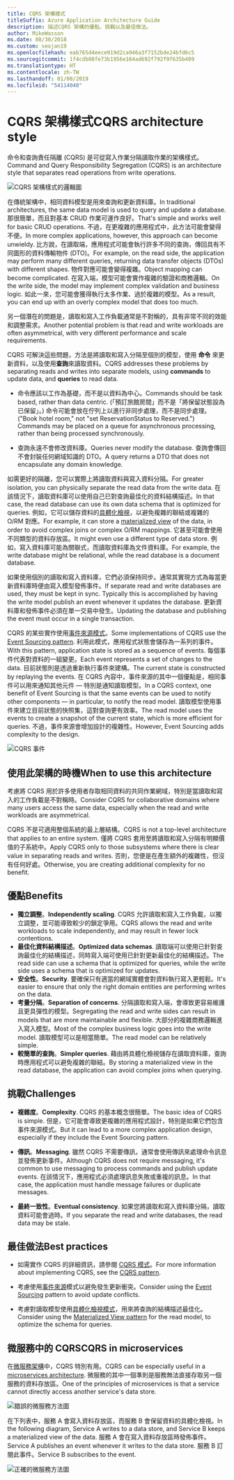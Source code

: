 ```yaml
---
title: CQRS 架構樣式
titleSuffix: Azure Application Architecture Guide
description: 描述CQRS 架構的優點、挑戰以及最佳做法。
author: MikeWasson
ms.date: 08/30/2018
ms.custom: seojan19
ms.openlocfilehash: eab765d4eece919d2ca946a3f7152bde24bfd6c5
ms.sourcegitcommit: 1f4cdb08fe73b1956e164ad692f792f9f635b409
ms.translationtype: HT
ms.contentlocale: zh-TW
ms.lasthandoff: 01/08/2019
ms.locfileid: "54114040"
---
```

# <a name="cqrs-architecture-style"></a><span data-ttu-id="83a82-103">CQRS 架構樣式</span><span class="sxs-lookup"><span data-stu-id="83a82-103">CQRS architecture style</span></span>

<span data-ttu-id="83a82-104">命令和查詢責任隔離 (CQRS) 是可從寫入作業分隔讀取作業的架構樣式。</span><span class="sxs-lookup"><span data-stu-id="83a82-104">Command and Query Responsibility Segregation (CQRS) is an architecture style that separates read operations from write operations.</span></span>

![CQRS 架構樣式的邏輯圖](./images/cqrs-logical.svg)

<span data-ttu-id="83a82-106">在傳統架構中，相同資料模型是用來查詢和更新資料庫。</span><span class="sxs-lookup"><span data-stu-id="83a82-106">In traditional architectures, the same data model is used to query and update a database.</span></span> <span data-ttu-id="83a82-107">那很簡單，而且對基本 CRUD 作業可運作良好。</span><span class="sxs-lookup"><span data-stu-id="83a82-107">That's simple and works well for basic CRUD operations.</span></span> <span data-ttu-id="83a82-108">不過，在更複雜的應用程式中，此方法可能會變得不便。</span><span class="sxs-lookup"><span data-stu-id="83a82-108">In more complex applications, however, this approach can become unwieldy.</span></span> <span data-ttu-id="83a82-109">比方說，在讀取端，應用程式可能會執行許多不同的查詢，傳回具有不同圖形的資料傳輸物件 (DTO)。</span><span class="sxs-lookup"><span data-stu-id="83a82-109">For example, on the read side, the application may perform many different queries, returning data transfer objects (DTOs) with different shapes.</span></span> <span data-ttu-id="83a82-110">物件對應可能會變得複雜。</span><span class="sxs-lookup"><span data-stu-id="83a82-110">Object mapping can become complicated.</span></span> <span data-ttu-id="83a82-111">在寫入端，模型可能會實作複雜的驗證和商務邏輯。</span><span class="sxs-lookup"><span data-stu-id="83a82-111">On the write side, the model may implement complex validation and business logic.</span></span> <span data-ttu-id="83a82-112">如此一來，您可能會獲得執行太多作業、過於複雜的模型。</span><span class="sxs-lookup"><span data-stu-id="83a82-112">As a result, you can end up with an overly complex model that does too much.</span></span>

<span data-ttu-id="83a82-113">另一個潛在的問題是，讀取和寫入工作負載通常是不對稱的，具有非常不同的效能和調整需求。</span><span class="sxs-lookup"><span data-stu-id="83a82-113">Another potential problem is that read and write workloads are often asymmetrical, with very different performance and scale requirements.</span></span>

<span data-ttu-id="83a82-114">CQRS 可解決這些問題，方法是將讀取和寫入分隔至個別的模型，使用 **命令** 來更新資料，以及使用**查詢**來讀取資料。</span><span class="sxs-lookup"><span data-stu-id="83a82-114">CQRS addresses these problems by separating reads and writes into separate models, using **commands** to update data, and **queries** to read data.</span></span>

- <span data-ttu-id="83a82-115">命令應該以工作為基礎，而不是以資料為中心。</span><span class="sxs-lookup"><span data-stu-id="83a82-115">Commands should be task based, rather than data centric.</span></span> <span data-ttu-id="83a82-116">(「預訂旅館房間」而不是「將保留狀態設為已保留」。) 命令可能會放在佇列上以進行非同步處理，而不是同步處理。</span><span class="sxs-lookup"><span data-stu-id="83a82-116">("Book hotel room," not "set ReservationStatus to Reserved.") Commands may be placed on a queue for asynchronous processing, rather than being processed synchronously.</span></span>

- <span data-ttu-id="83a82-117">查詢永遠不會修改資料庫。</span><span class="sxs-lookup"><span data-stu-id="83a82-117">Queries never modify the database.</span></span> <span data-ttu-id="83a82-118">查詢會傳回不會封裝任何網域知識的 DTO。</span><span class="sxs-lookup"><span data-stu-id="83a82-118">A query returns a DTO that does not encapsulate any domain knowledge.</span></span>

<span data-ttu-id="83a82-119">如需更好的隔離，您可以實際上將讀取資料與寫入資料分隔。</span><span class="sxs-lookup"><span data-stu-id="83a82-119">For greater isolation, you can physically separate the read data from the write data.</span></span> <span data-ttu-id="83a82-120">在該情況下，讀取資料庫可以使用自己已對查詢最佳化的資料結構描述。</span><span class="sxs-lookup"><span data-stu-id="83a82-120">In that case, the read database can use its own data schema that is optimized for queries.</span></span> <span data-ttu-id="83a82-121">例如，它可以儲存資料的[具體化檢視][materialized-view]，以避免複雜的聯結或複雜的 O/RM 對應。</span><span class="sxs-lookup"><span data-stu-id="83a82-121">For example, it can store a [materialized view][materialized-view] of the data, in order to avoid complex joins or complex O/RM mappings.</span></span> <span data-ttu-id="83a82-122">它甚至可能會使用不同類型的資料存放區。</span><span class="sxs-lookup"><span data-stu-id="83a82-122">It might even use a different type of data store.</span></span> <span data-ttu-id="83a82-123">例如，寫入資料庫可能為關聯式，而讀取資料庫為文件資料庫。</span><span class="sxs-lookup"><span data-stu-id="83a82-123">For example, the write database might be relational, while the read database is a document database.</span></span>

<span data-ttu-id="83a82-124">如果使用個別的讀取和寫入資料庫，它們必須保持同步。通常其實現方式為每當更新資料庫時便由寫入模型發佈事件。</span><span class="sxs-lookup"><span data-stu-id="83a82-124">If separate read and write databases are used, they must be kept in sync. Typically this is accomplished by having the write model publish an event whenever it updates the database.</span></span> <span data-ttu-id="83a82-125">更新資料庫和發佈事件必須在單一交易中發生。</span><span class="sxs-lookup"><span data-stu-id="83a82-125">Updating the database and publishing the event must occur in a single transaction.</span></span>

<span data-ttu-id="83a82-126">CQRS 的某些實作使用[事件來源模式][event-sourcing]。</span><span class="sxs-lookup"><span data-stu-id="83a82-126">Some implementations of CQRS use the [Event Sourcing pattern][event-sourcing].</span></span> <span data-ttu-id="83a82-127">利用此模式，應用程式狀態會儲存為一系列的事件。</span><span class="sxs-lookup"><span data-stu-id="83a82-127">With this pattern, application state is stored as a sequence of events.</span></span> <span data-ttu-id="83a82-128">每個事件代表對資料的一組變更。</span><span class="sxs-lookup"><span data-stu-id="83a82-128">Each event represents a set of changes to the data.</span></span> <span data-ttu-id="83a82-129">目前狀態則是透過重新執行事件來建構。</span><span class="sxs-lookup"><span data-stu-id="83a82-129">The current state is constructed by replaying the events.</span></span> <span data-ttu-id="83a82-130">在 CQRS 內容中，事件來源的其中一個優點是，相同事件可以用來通知其他元件 &mdash; 特別是通知讀取模型。</span><span class="sxs-lookup"><span data-stu-id="83a82-130">In a CQRS context, one benefit of Event Sourcing is that the same events can be used to notify other components &mdash; in particular, to notify the read model.</span></span> <span data-ttu-id="83a82-131">讀取模型使用事件來建立目前狀態的快照集，這對查詢更有效率。</span><span class="sxs-lookup"><span data-stu-id="83a82-131">The read model uses the events to create a snapshot of the current state, which is more efficient for queries.</span></span> <span data-ttu-id="83a82-132">不過，事件來源會增加設計的複雜性。</span><span class="sxs-lookup"><span data-stu-id="83a82-132">However, Event Sourcing adds complexity to the design.</span></span>

![CQRS 事件](./images/cqrs-events.svg)

## <a name="when-to-use-this-architecture"></a><span data-ttu-id="83a82-134">使用此架構的時機</span><span class="sxs-lookup"><span data-stu-id="83a82-134">When to use this architecture</span></span>

<span data-ttu-id="83a82-135">考慮將 CQRS 用於許多使用者存取相同資料的共同作業網域，特別是當讀取和寫入的工作負載是不對稱時。</span><span class="sxs-lookup"><span data-stu-id="83a82-135">Consider CQRS for collaborative domains where many users access the same data, especially when the read and write workloads are asymmetrical.</span></span>

<span data-ttu-id="83a82-136">CQRS 不是可適用整個系統的最上層結構。</span><span class="sxs-lookup"><span data-stu-id="83a82-136">CQRS is not a top-level architecture that applies to an entire system.</span></span> <span data-ttu-id="83a82-137">僅將 CQRS 套用至將讀取和寫入分隔有明顯價值的子系統中。</span><span class="sxs-lookup"><span data-stu-id="83a82-137">Apply CQRS only to those subsystems where there is clear value in separating reads and writes.</span></span> <span data-ttu-id="83a82-138">否則，您便是在產生額外的複雜性，但沒有任何好處。</span><span class="sxs-lookup"><span data-stu-id="83a82-138">Otherwise, you are creating additional complexity for no benefit.</span></span>

## <a name="benefits"></a><span data-ttu-id="83a82-139">優點</span><span class="sxs-lookup"><span data-stu-id="83a82-139">Benefits</span></span>

- <span data-ttu-id="83a82-140">**獨立調整**。</span><span class="sxs-lookup"><span data-stu-id="83a82-140">**Independently scaling**.</span></span> <span data-ttu-id="83a82-141">CQRS 允許讀取和寫入工作負載，以獨立調整，並可能導致較少的鎖定爭用。</span><span class="sxs-lookup"><span data-stu-id="83a82-141">CQRS allows the read and write workloads to scale independently, and may result in fewer lock contentions.</span></span>
- <span data-ttu-id="83a82-142">**最佳化資料結構描述**。</span><span class="sxs-lookup"><span data-stu-id="83a82-142">**Optimized data schemas**.</span></span> <span data-ttu-id="83a82-143">讀取端可以使用已針對查詢最佳化的結構描述，同時寫入端可使用已針對更新最佳化的結構描述。</span><span class="sxs-lookup"><span data-stu-id="83a82-143">The read side can use a schema that is optimized for queries, while the write side uses a schema that is optimized for updates.</span></span>
- <span data-ttu-id="83a82-144">**安全性**。</span><span class="sxs-lookup"><span data-stu-id="83a82-144">**Security**.</span></span> <span data-ttu-id="83a82-145">要確保只有適當的網域實體會對資料執行寫入更輕鬆。</span><span class="sxs-lookup"><span data-stu-id="83a82-145">It's easier to ensure that only the right domain entities are performing writes on the data.</span></span>
- <span data-ttu-id="83a82-146">**考量分隔**。</span><span class="sxs-lookup"><span data-stu-id="83a82-146">**Separation of concerns**.</span></span> <span data-ttu-id="83a82-147">分隔讀取和寫入端，會導致更容易維護且更具彈性的模型。</span><span class="sxs-lookup"><span data-stu-id="83a82-147">Segregating the read and write sides can result in models that are more maintainable and flexible.</span></span> <span data-ttu-id="83a82-148">大部分的複雜商務邏輯進入寫入模型。</span><span class="sxs-lookup"><span data-stu-id="83a82-148">Most of the complex business logic goes into the write model.</span></span> <span data-ttu-id="83a82-149">讀取模型可以是相當簡單。</span><span class="sxs-lookup"><span data-stu-id="83a82-149">The read model can be relatively simple.</span></span>
- <span data-ttu-id="83a82-150">**較簡單的查詢**。</span><span class="sxs-lookup"><span data-stu-id="83a82-150">**Simpler queries**.</span></span> <span data-ttu-id="83a82-151">藉由將具體化檢視儲存在讀取資料庫，查詢時應用程式可以避免複雜的聯結。</span><span class="sxs-lookup"><span data-stu-id="83a82-151">By storing a materialized view in the read database, the application can avoid complex joins when querying.</span></span>

## <a name="challenges"></a><span data-ttu-id="83a82-152">挑戰</span><span class="sxs-lookup"><span data-stu-id="83a82-152">Challenges</span></span>

- <span data-ttu-id="83a82-153">**複雜度**。</span><span class="sxs-lookup"><span data-stu-id="83a82-153">**Complexity**.</span></span> <span data-ttu-id="83a82-154">CQRS 的基本概念很簡單。</span><span class="sxs-lookup"><span data-stu-id="83a82-154">The basic idea of CQRS is simple.</span></span> <span data-ttu-id="83a82-155">但是，它可能會導致更複雜的應用程式設計，特別是如果它們包含事件來源模式。</span><span class="sxs-lookup"><span data-stu-id="83a82-155">But it can lead to a more complex application design, especially if they include the Event Sourcing pattern.</span></span>

- <span data-ttu-id="83a82-156">**傳訊**。</span><span class="sxs-lookup"><span data-stu-id="83a82-156">**Messaging**.</span></span> <span data-ttu-id="83a82-157">雖然 CQRS 不需要傳訊，通常會使用傳訊來處理命令訊息並發佈更新事件。</span><span class="sxs-lookup"><span data-stu-id="83a82-157">Although CQRS does not require messaging, it's common to use messaging to process commands and publish update events.</span></span> <span data-ttu-id="83a82-158">在該情況下，應用程式必須處理訊息失敗或重複的訊息。</span><span class="sxs-lookup"><span data-stu-id="83a82-158">In that case, the application must handle message failures or duplicate messages.</span></span>

- <span data-ttu-id="83a82-159">**最終一致性**。</span><span class="sxs-lookup"><span data-stu-id="83a82-159">**Eventual consistency**.</span></span> <span data-ttu-id="83a82-160">如果您將讀取和寫入資料庫分隔，讀取資料可能會過時。</span><span class="sxs-lookup"><span data-stu-id="83a82-160">If you separate the read and write databases, the read data may be stale.</span></span>

## <a name="best-practices"></a><span data-ttu-id="83a82-161">最佳做法</span><span class="sxs-lookup"><span data-stu-id="83a82-161">Best practices</span></span>

- <span data-ttu-id="83a82-162">如需實作 CQRS 的詳細資訊，請參閱 [CQRS 模式][cqrs-pattern]。</span><span class="sxs-lookup"><span data-stu-id="83a82-162">For more information about implementing CQRS, see the [CQRS pattern][cqrs-pattern].</span></span>

- <span data-ttu-id="83a82-163">考慮使用[事件來源][event-sourcing]模式以避免發生更新衝突。</span><span class="sxs-lookup"><span data-stu-id="83a82-163">Consider using the [Event Sourcing][event-sourcing] pattern to avoid update conflicts.</span></span>

- <span data-ttu-id="83a82-164">考慮對讀取模型使用[具體化檢視模式][materialized-view]，用來將查詢的結構描述最佳化。</span><span class="sxs-lookup"><span data-stu-id="83a82-164">Consider using the [Materialized View pattern][materialized-view] for the read model, to optimize the schema for queries.</span></span>

## <a name="cqrs-in-microservices"></a><span data-ttu-id="83a82-165">微服務中的 CQRS</span><span class="sxs-lookup"><span data-stu-id="83a82-165">CQRS in microservices</span></span>

<span data-ttu-id="83a82-166">在[微服務架構][microservices]中，CQRS 特別有用。</span><span class="sxs-lookup"><span data-stu-id="83a82-166">CQRS can be especially useful in a [microservices architecture][microservices].</span></span> <span data-ttu-id="83a82-167">微服務的其中一個準則是服務無法直接存取另一個服務的資料存放區。</span><span class="sxs-lookup"><span data-stu-id="83a82-167">One of the principles of microservices is that a service cannot directly access another service's data store.</span></span>

![錯誤的微服務方法圖](./images/cqrs-microservices-wrong.png)

<span data-ttu-id="83a82-169">在下列表中，服務 A 會寫入資料存放區，而服務 B 會保留資料的具體化檢視。</span><span class="sxs-lookup"><span data-stu-id="83a82-169">In the following diagram, Service A writes to a data store, and Service B keeps a materialized view of the data.</span></span> <span data-ttu-id="83a82-170">服務 A 會在寫入資料存放區時發佈事件。</span><span class="sxs-lookup"><span data-stu-id="83a82-170">Service A publishes an event whenever it writes to the data store.</span></span> <span data-ttu-id="83a82-171">服務 B 訂閱此事件。</span><span class="sxs-lookup"><span data-stu-id="83a82-171">Service B subscribes to the event.</span></span>

![正確的微服務方法圖](./images/cqrs-microservices-right.png)

<!-- links -->

[cqrs-pattern]: ../../patterns/cqrs.md
[event-sourcing]: ../../patterns/event-sourcing.md
[materialized-view]: ../../patterns/materialized-view.md
[microservices]: ./microservices.md
